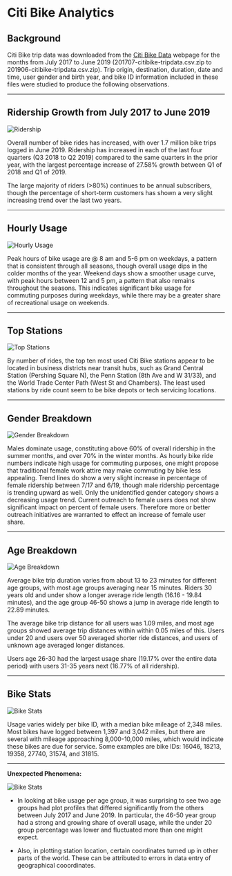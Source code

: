 # Citi Bike Analytics

## Background

Citi Bike trip data was downloaded from the [Citi Bike Data](https://www.citibikenyc.com/system-data) webpage for the months from July 2017 to June 2019 (201707-citibike-tripdata.csv.zip to 201906-citibike-tripdata.csv.zip). Trip origin, destination, duration, date and time, user gender and birth year, and bike ID information included in these files were studied to produce the following observations.

---

## Ridership Growth from July 2017 to June 2019

![Ridership](images/RidershipGrowth.png?raw=true)

Overall number of bike rides has increased, with over 1.7 million bike trips logged in June 2019. Ridership has increased in each of the last four quarters (Q3 2018 to Q2 2019) compared to the same quarters in the prior year, with the largest percentage increase of 27.58% growth between Q1 of 2018 and Q1 of 2019.

The large majority of riders (>80%) continues to be annual subscribers, though the percentage of short-term customers has shown a very slight increasing trend over the last two years.

---

## Hourly Usage

![Hourly Usage](images/HourlyUsage.png)

Peak hours of bike usage are @ 8 am and 5-6 pm on weekdays, a pattern that is consistent through all seasons, though overall usage dips in the colder months of the year. Weekend days show a smoother usage curve, with peak hours between 12 and 5 pm, a pattern that also remains throughout the seasons. This indicates significant bike usage for commuting purposes during weekdays, while there may be a greater share of recreational usage on weekends.

---

## Top Stations

![Top Stations](images/TopStations.png)

By number of rides, the top ten most used Citi Bike stations appear to be located in business districts near transit hubs, such as Grand Central Station (Pershing Square N), the Penn Station (8th Ave and W 31/33), and the World Trade Center Path (West St and Chambers). The least used stations by ride count seem to be bike depots or tech servicing locations.

---

## Gender Breakdown

![Gender Breakdown](images/GenderBreakdown.png)

Males dominate usage, constituting above 60% of overall ridership in the summer months, and over 70% in the winter months. As hourly bike ride numbers indicate high usage for commuting purposes, one might propose that traditional female work attire may make commuting by bike less appealing. Trend lines do show a very slight increase in percentage of female ridership between 7/17 and 6/19, though male ridership percentage is trending upward as well. Only the unidentified gender category shows a decreasing usage trend. Current outreach to female users does not show significant impact on percent of female users. Therefore more or better outreach initiatives are warranted to effect an increase of female user share.

---

## Age Breakdown

![Age Breakdown](images/AgeBreakdown.png)

Average bike trip duration varies from about 13 to 23 minutes for different age groups, with most age groups averaging near 15 minutes. Riders 30 years old and under show a longer average ride length (16.16 - 19.84 minutes), and the age group 46-50 shows a jump in average ride length to 22.89 minutes.

The average bike trip distance for all users was 1.09 miles, and most age groups showed average trip distances within within 0.05 miles of this. Users under 20 and users over 50 averaged shorter ride distances, and users of unknown age averaged longer distances.

Users age 26-30 had the largest usage share (19.17% over the entire data period) with users 31-35 years next (16.77% of all ridership).

---

## Bike Stats

![Bike Stats](images/BikeStats.png)

Usage varies widely per bike ID, with a median bike mileage of 2,348 miles. Most bikes have logged between 1,397 and 3,042 miles, but there are several with mileage approaching 8,000-10,000 miles, which would indicate these bikes are due for service. Some examples are bike IDs: 16046, 18213, 19358, 27740, 31574, and 31815.

---

**Unexpected Phenomena:**

![Bike Stats](images/UnexpectedPhenomena.png)

* In looking at bike usage per age group, it was surprising to see two age groups had plot profiles that differed significantly from the others between July 2017 and June 2019. In particular, the 46-50 year group had a strong and growing share of overall usage, while the under 20 group percentage was lower and fluctuated more than one might expect.

* Also, in plotting station location, certain coordinates turned up in other parts of the world. These can be attributed to errors in data entry of geographical cooordinates.




